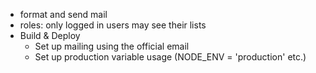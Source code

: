 -   format and send mail
-   roles: only logged in users may see their lists
-   Build & Deploy
    -   Set up mailing using the official email
    -   Set up production variable usage (NODE_ENV = 'production' etc.)
